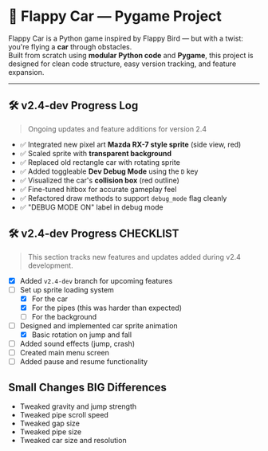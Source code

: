 # 🚗 Flappy Car — Pygame Project

Flappy Car is a Python game inspired by Flappy Bird — but with a twist: you're flying a **car** through obstacles.  
Built from scratch using **modular Python code** and **Pygame**, this project is designed for clean code structure, easy version tracking, and feature expansion.

---

## 🛠 v2.4-dev Progress Log

> Ongoing updates and feature additions for version 2.4

- ✅ Integrated new pixel art **Mazda RX-7 style sprite** (side view, red)
- ✅ Scaled sprite with **transparent background** 
- ✅ Replaced old rectangle car with rotating sprite
- ✅ Added toggleable **Dev Debug Mode** using the `D` key
- ✅ Visualized the car's **collision box** (red outline)
- ✅ Fine-tuned hitbox for accurate gameplay feel
- ✅ Refactored draw methods to support `debug_mode` flag cleanly
- ✅ "DEBUG MODE ON" label in debug mode

## 🛠 v2.4-dev Progress CHECKLIST

> This section tracks new features and updates added during v2.4 development.

- [x] Added `v2.4-dev` branch for upcoming features
- [ ] Set up sprite loading system  
  - [x] For the car  
  - [x] For the pipes  (this was harder than expected)
  - [ ] For the background
- [ ] Designed and implemented car sprite animation  
  - [x] Basic rotation on jump and fall
- [ ] Added sound effects (jump, crash)
- [ ] Created main menu screen
- [ ] Added pause and resume functionality

## Small Changes BIG Differences
- Tweaked gravity and jump strength
- Tweaked pipe scroll speed
- Tweaked gap size
- Tweaked pipe size
- Tweaked car size and resolution

